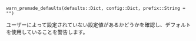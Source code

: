 ```
warn_premade_defaults(defaults::Dict, config::Dict, prefix::String = "")
```

ユーザーによって設定されていない設定値があるかどうかを確認し、デフォルトを使用していることを警告します。
